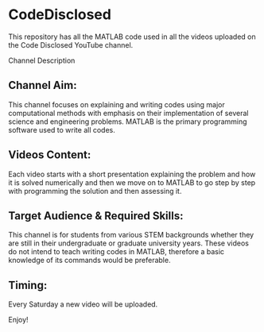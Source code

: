 # CodeDisclosed
This repository has all the MATLAB code used in all the videos uploaded on the Code Disclosed YouTube channel.

Channel Description

Channel Aim:
--------------
This channel focuses on explaining and writing codes using major computational methods with emphasis on their implementation of several science and engineering problems. MATLAB is the primary programming software used to write all codes. 

Videos Content:
---------------
Each video starts with a short presentation explaining the problem and how it is solved numerically and then we move on to MATLAB to go step by step with programming the solution and then assessing it. 

Target Audience & Required Skills:
----------------------------------
This channel is for students from various STEM backgrounds whether they are still in their undergraduate or graduate university years. These videos do not intend to teach writing codes in MATLAB, therefore a basic knowledge of its commands would be preferable.   

Timing:
------------
Every Saturday a new video will be uploaded.

Enjoy!

